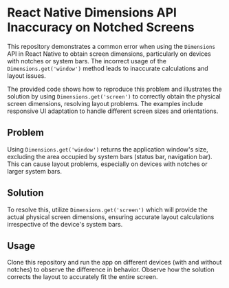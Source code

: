 # React Native Dimensions API Inaccuracy on Notched Screens

This repository demonstrates a common error when using the `Dimensions` API in React Native to obtain screen dimensions, particularly on devices with notches or system bars.  The incorrect usage of the `Dimensions.get('window')` method leads to inaccurate calculations and layout issues.

The provided code shows how to reproduce this problem and illustrates the solution by using `Dimensions.get('screen')` to correctly obtain the physical screen dimensions, resolving layout problems.  The examples include responsive UI adaptation to handle different screen sizes and orientations.

## Problem

Using `Dimensions.get('window')` returns the application window's size, excluding the area occupied by system bars (status bar, navigation bar). This can cause layout problems, especially on devices with notches or larger system bars.

## Solution

To resolve this, utilize `Dimensions.get('screen')` which will provide the actual physical screen dimensions, ensuring accurate layout calculations irrespective of the device's system bars.

## Usage

Clone this repository and run the app on different devices (with and without notches) to observe the difference in behavior.  Observe how the solution corrects the layout to accurately fit the entire screen.
